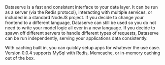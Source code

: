 Dataserve is a fast and consistent interface to your data layer. It can be run as a server (via the Redis protocol), interacting with multiple services, or included in a standard NodeJS project. If you decide to change your frontend to a different language, Dataserve can still be used so you do not need to write your model logic all over in a new language. If you decide to spawn off different servers to handle different types of requests, Dataserve can be run independently, serving your applications data consistently.

With caching built in, you can quickly setup apps for whatever the use case. Version 0.0.4 supports MySql with Redis, Memcache, or in-memory caching out of the box.
